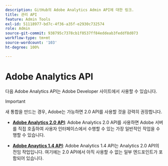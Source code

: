 ```yaml
---
description: GitHub의 Adobe Analytics Admin API에 대한 링크.
title: 관리 API
feature: Admin Tools
exl-id: 51118977-bd7c-4f36-a35f-e2930c732574
role: Admin
source-git-commit: 938795c7378cb1f0537ff84eddeab3feddf8d073
workflow-type: tm+mt
source-wordcount: '103'
ht-degree: 100%

---
```


# Adobe Analytics API

다음 Adobe Analytics API는 Adobe Developer 사이트에서 사용할 수 있습니다.

>[!IMPORTANT]
>
>새 통합을 만드는 경우, Adobe는 가능하면 2.0 API를 사용할 것을 강력히 권장합니다.


* [**Adobe Analytics 2.0 API**](https://developer.adobe.com/analytics-apis/docs/2.0/): Adobe Analytics 2.0 API를 사용하면 Adobe 서버를 직접 호출하여 사용자 인터페이스에서 수행할 수 있는 가장 일반적인 작업을 수행할 수 있습니다.

* [**Adobe Anaytics 1.4 API**](https://developer.adobe.com/analytics-apis/docs/1.4/): Adobe Analytics 1.4 API는 Analytics 2.0 API의 전임 작업입니다. 여기에는 2.0 API에서 아직 사용할 수 없는 일부 엔드포인트가 포함되어 있습니다.
